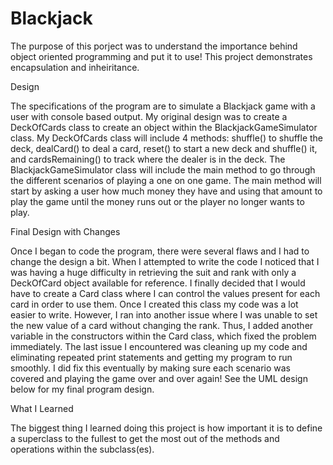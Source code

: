 # Blackjack

The purpose of this porject was to understand the importance behind object oriented programming and put it to use! This project demonstrates encapsulation and inheiritance.

Design

The specifications of the program are to simulate a Blackjack game with a user with console based output. My original design was to create a DeckOfCards class to create an object within the BlackjackGameSimulator class. My DeckOfCards class will include 4 methods: shuffle() to shuffle the deck, dealCard() to deal a card, reset() to start a new deck and shuffle() it, and cardsRemaining() to track where the dealer is in the deck. The BlackjackGameSimulator class will include the main method to go through the different scenarios of playing a one on one game. The main method will start by asking a user how much money they have and using that amount to play the game until the money runs out or the player no longer wants to play.

Final Design with Changes

Once I began to code the program, there were several flaws and I had to change the design a bit. When I attempted to write the code I noticed that I was having a huge difficulty in retrieving the suit and rank with only a DeckOfCard object available for reference. I finally decided that I would have to create a Card class where I can control the values present for each card in order to use them. Once I created this class my code was a lot easier to write. However, I ran into another issue where I was unable to set the new value of a card without changing the rank. Thus, I added another variable in the constructors within the Card class, which fixed the problem immediately. The last issue I encountered was cleaning up my code and eliminating repeated print statements and getting my program to run smoothly. I did fix this eventually by making sure each scenario was covered and playing the game over and over again! See the UML design below for my final program design.

What I Learned

The biggest thing I learned doing this project is how important it is to define a superclass to the fullest to get the most out of the methods and operations within the subclass(es).
